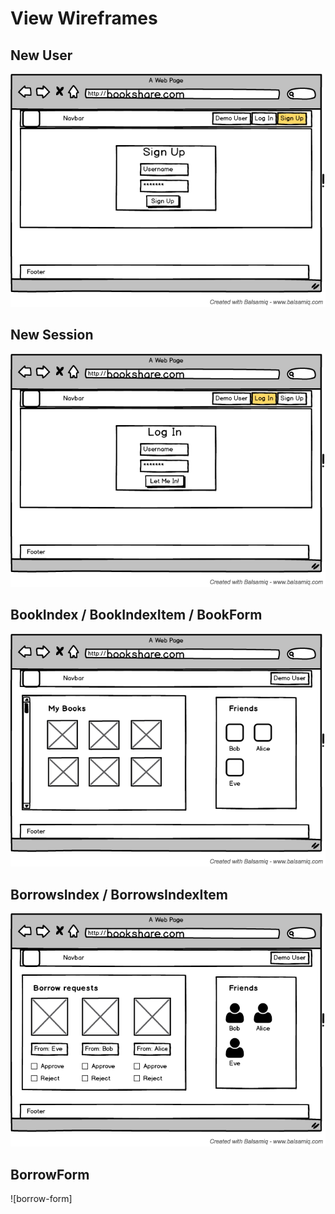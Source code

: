 # View Wireframes

## New User
![new-user]

## New Session
![new-session]

## BookIndex / BookIndexItem / BookForm
![books]

## BorrowsIndex / BorrowsIndexItem
![borrows]

## BorrowForm
![borrow-form]

[new-user]: ./wireframes/new_user.png
[new-session]: ./wireframes/new_session.png
[books]: ./wireframes/user_home.png
[books-friend]: ./wireframes/friends_books.png
[borrows]: ./wireframes/borrow_requests.png
[book-edit]: ./wireframes/edit_book.png
